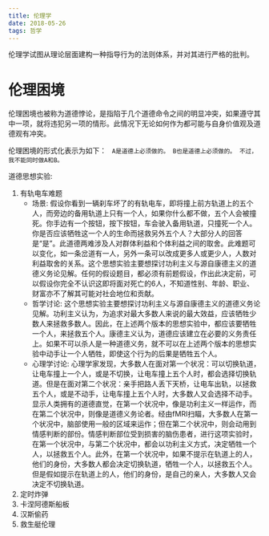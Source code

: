 ```yaml
---
title: 伦理学
date: 2018-05-26
tags: 哲学
---
```

伦理学试图从理论层面建构一种指导行为的法则体系，并对其进行严格的批判。
 <!-- more -->

# 伦理困境

伦理困境也被称为道德悖论，是指陷于几个道德命令之间的明显冲突，如果遵守其中一项，就将违犯另一项的情形。此情况下无论如何作为都可能与自身价值观及道德观有冲突。

伦理困境的形式化表示为如下：
    ``` 
    A是道德上必须做的。
    B也是道德上必须做的。
    不过，我不能同时做A和B。
    ```

道德思想实验:
1. 有轨电车难题
    * 场景: 假设你看到一辆刹车坏了的有轨电车，即将撞上前方轨道上的五个人，而旁边的备用轨道上只有一个人，如果你什么都不做，五个人会被撞死。你手边有一个按钮，按下按钮，车会驶入备用轨道，只撞死一个人。你是否应该牺牲这一个人的生命而拯救另外五个人？大部分人的回答是“是”。此道德两难涉及人对群体利益和个体利益之间的取舍。此难题可以变化，如一条岔道有一人，另外一条可以改成更多人或更少人，人数对利益取舍的关系。这个思想实验主要想探讨功利主义与源自康德主义的道德义务论见解。任何的假设题目，都必须有前题假设，作出此决定前，可以假设你完全不认识这即将面对死亡的6人，不知道性别、年龄、职业、财富亦不了解其可能对社会地位和贡献。
    * 哲学讨论: 这个思想实验主要想探讨功利主义与源自康德主义的道德义务论见解。功利主义认为，为追求对最大多数人来说的最大效益，应该牺牲少数人来拯救多数人。因此，在上述两个版本的思想实验中，都应该要牺牲一个人，来拯救五个人。康德主义认为，道德应该建立在必要的义务责任上。如果不可以杀人是一种道德义务，就不可以在上述两个版本的思想实验中动手让一个人牺牲，即使这个行为的后果是牺牲五个人。
    * 心理学讨论: 心理学家发现，大多数人在面对第一个状况：可以切换轨道，让电车撞上一个人，或是不切换，让电车撞上五个人时，都会选择切换轨道。但是在面对第二个状况：亲手把路人丢下天桥，让电车出轨，以拯救五个人，或是不动手，让电车撞上五个人时，大多数人又会选择不动手。显示人类拥有的道德直觉，在第一个状况中，像是功利主义一样运作，而在第二个状况中，则像是道德义务论者。经由fMRI扫瞄，大多数人在第一个状况中，脑部使用一般的区域来运作；但在第二个状况中，则会动用到情感判断的部份。情感判断部位受到损害的脑伤患者，进行这项实验时，在第一个状况中，与第二个状况中，都会以功利主义方式，决定牺牲一个人，以拯救五个人。此外，在第一个状况中，如果不提示在轨道上的人，他们的身份，大多数人都会决定切换轨道，牺牲一个人，以拯救五个人。但是假如提示在轨道上的人，他们的身份，是自己的亲人，大多数人又会决定不切换轨道。
2. 定时炸弹
3. 卡涅阿德斯船板
4. 汉斯偷药
5. 救生艇伦理